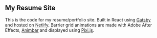 ## My Resume Site

This is the code for my resume/portfolio site. Built in React using [Gatsby](https://www.gatsbyjs.org/) and hosted on [Netlify](https://www.netlify.com/). Barrier grid animations are made with Adobe After Effects, [Animbar](http://animbar.mnim.org/) and displayed using [Pixi.js](http://www.pixijs.com/).

